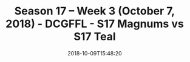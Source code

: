 ---
title: Season 17 – Week 3 (October 7, 2018) - DCGFFL - S17 Magnums vs S17 Teal
teams-score:
- team: _teams/s17-gold.md
  score: 40
- team: _teams/s17-teal.md
  score: 34
mvp: A. Hines (Gold);  A. Campanelli (Teal)
game-ball: F. Herrera (Gold); T. Wilson (Teal)
sportsperson: A. Reust (Gold); S. Graham (Teal)
season: 17
week: 3
date: '2018-10-09T15:48:20'
pageid: season-17-week-3-october-7-2018-6692-vs-6707
---
